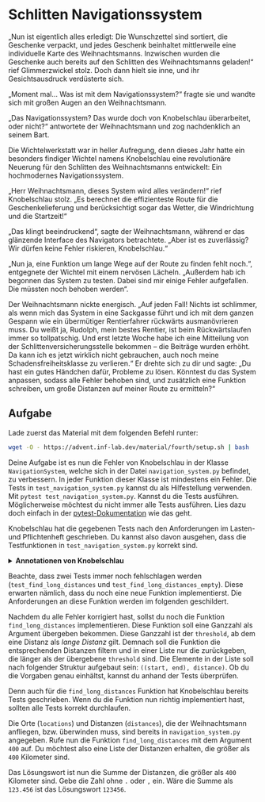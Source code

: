 # Schlitten Navigationssystem

„Nun ist eigentlich alles erledigt: Die Wunschzettel sind sortiert, die Geschenke verpackt, und jedes Geschenk
beinhaltet mittlerweile eine individuelle Karte des Weihnachtsmanns. Inzwischen wurden die Geschenke auch bereits auf
den Schlitten des Weihnachtsmanns geladen!“ rief Glimmerzwickel stolz. Doch dann hielt sie inne, und ihr
Gesichtsausdruck verdüsterte sich.

„Moment mal… Was ist mit dem Navigationssystem?“ fragte sie und wandte sich mit großen Augen an den Weihnachtsmann.

„Das Navigationssystem? Das wurde doch von Knobelschlau überarbeitet, oder nicht?“ antwortete der Weihnachtsmann und zog
nachdenklich an seinem Bart.

Die Wichtelwerkstatt war in heller Aufregung, denn dieses Jahr hatte ein besonders findiger Wichtel namens Knobelschlau
eine revolutionäre Neuerung für den Schlitten des Weihnachtsmanns entwickelt: Ein hochmodernes Navigationssystem.

„Herr Weihnachtsmann, dieses System wird alles verändern!“ rief Knobelschlau stolz. „Es berechnet die effizienteste
Route für die Geschenkelieferung und berücksichtigt sogar das Wetter, die Windrichtung und die Startzeit!“

„Das klingt beeindruckend“, sagte der Weihnachtsmann, während er das glänzende Interface des Navigators betrachtete.
„Aber ist es zuverlässig? Wir dürfen keine Fehler riskieren, Knobelschlau.“

„Nun ja, eine Funktion um lange Wege auf der Route zu finden fehlt noch.“, entgegnete der Wichtel mit einem nervösen
Lächeln. „Außerdem hab ich begonnen das System zu testen. Dabei sind mir einige Fehler aufgefallen. Die müssten noch
behoben werden“.

Der Weihnachtsmann nickte energisch. „Auf jeden Fall! Nichts ist schlimmer, als wenn mich das System in eine Sackgasse
führt und ich mit dem ganzen Gespann wie ein übermütiger Rentierfahrer rückwärts ausmanövrieren muss. Du weißt ja,
Rudolph, mein bestes Rentier, ist beim Rückwärtslaufen immer so tollpatschig. Und erst letzte Woche habe ich eine
Mitteilung von der Schlittenversicherungsstelle bekommen – die Beiträge wurden erhöht. Da kann ich es jetzt wirklich
nicht gebrauchen, auch noch meine Schadensfreiheitsklasse zu verlieren.“ Er drehte sich zu dir und sagte: „Du hast ein
gutes Händchen dafür, Probleme zu lösen. Könntest du das System anpassen, sodass alle Fehler behoben sind, und
zusätzlich eine Funktion schreiben, um große Distanzen auf meiner Route zu ermitteln?“

## Aufgabe

Lade zuerst das Material mit dem folgenden Befehl runter:

```bash
wget -O - https://advent.inf-lab.dev/material/fourth/setup.sh | bash
```

Deine Aufgabe ist es nun die Fehler von Knobelschlau in der Klasse `NavigationSystem`, welche sich in der Datei
`navigation_system.py` befindet, zu verbessern. In jeder Funktion dieser Klasse ist mindestens ein Fehler. Die Tests in
`test_navigation_system.py` kannst du als Hilfestellung verwenden. Mit `pytest test_navigation_system.py`. Kannst du die
Tests ausführen. Möglicherweise möchtest du nicht immer alle Tests ausführen. Lies dazu doch einfach in
der [pytest-Dokumentation](https://docs.pytest.org/en/stable/how-to/usage.html) wie das geht.

Knobelschlau hat die gegebenen Tests nach den Anforderungen im Lasten- und Pflichtenheft geschrieben. Du kannst also
davon ausgehen, dass die Testfunktionen in `test_navigation_system.py` korrekt sind.

<details>
<summary><b>Annotationen von Knobelschlau</b></summary>

Knobelschlau hat dir zudem eine detaillierte Beschreibung der `find_closest_location` Funktion gegeben:

- Die Funktion prüft, ob `current_location` in der Liste der Orte (`self.locations`) enthalten ist. Falls nicht, wird
  ein `ValueError` ausgelöst. (siehe [Python `raise`](https://docs.python.org/3/reference/simple_stmts.html#raise))
- Sie erstellt ein Dictionary `distances`, das die Distanzen von `current_location` zu anderen Zielen enthält. Hierzu
  werden Einträge aus `self.distances` gefiltert, deren Startpunkt `current_location` ist. (
  siehe [Python Dictionary Comprehensions](https://docs.python.org/3/tutorial/datastructures.html#dictionaries))
- Wenn das Dictionary `distances leer ist, gibt die Funktion `(None, -1)` zurück.
- Andernfalls wird die kürzeste Distanz mit `min` bestimmt. Der Schlüssel (`key`) im Dictionary `distances`, der den
  minimalen Wert hat, wird als `closest_location` zurückgegeben. (siehe [Python
  `min` Funktion](https://docs.python.org/3/library/functions.html#min))

</details>

Beachte, dass zwei Tests immer noch fehlschlagen werden (`test_find_long_distances` und
`test_find_long_distances_empty`). Diese erwarten nämlich, dass du noch eine neue Funktion implementierst. Die
Anforderungen an diese Funktion werden im folgenden geschildert.

Nachdem du alle Fehler korrigiert hast, sollst du noch die Funktion `find_long_distances` implementieren. Diese Funktion
soll eine Ganzzahl als Argument übergeben bekommen. Diese Ganzzahl ist der `threshold`, ab dem eine Distanz als *lange
Distanz* gilt. Demnach soll die Funktion die entsprechenden Distanzen filtern und in einer Liste nur die zurückgeben,
die länger als der übergebene `threshold` sind. Die Elemente in der Liste soll nach folgender Struktur aufgebaut sein:
`((start, end), distance)`. Ob du die Vorgaben genau einhältst, kannst du anhand der Tests überprüfen.

Denn auch für die `find_long_distances` Funktion hat Knobelschlau bereits Tests geschrieben. Wenn du die Funktion nun
richtig implementiert hast, sollten alle Tests korrekt durchlaufen.

Die Orte (`locations`) und Distanzen (`distances`), die der Weihnachtsmann anfliegen, bzw. überwinden muss, sind bereits
in `navigation_system.py` angegeben. Rufe nun die Funktion `find_long_distances` mit dem Argument `400` auf. Du möchtest
also eine Liste der Distanzen erhalten, die größer als `400` Kilometer sind.

Das Lösungswort ist nun die Summe der Distanzen, die größer als `400` Kilometer sind. Gebe die Zahl ohne `.` oder `,`
ein. Wäre die Summe als `123.456` ist das Lösungswort `123456`.
